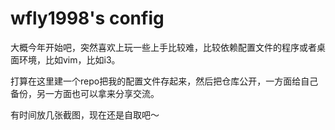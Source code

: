 # wfly1998's config

大概今年开始吧，突然喜欢上玩一些上手比较难，比较依赖配置文件的程序或者桌面环境，比如vim，比如i3。

打算在这里建一个repo把我的配置文件存起来，然后把仓库公开，一方面给自己备份，另一方面也可以拿来分享交流。

有时间放几张截图，现在还是自取吧～
